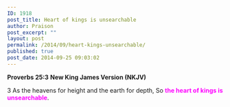 ```yaml
---
ID: 1918
post_title: Heart of kings is unsearchable
author: Praison
post_excerpt: ""
layout: post
permalink: /2014/09/heart-kings-unsearchable/
published: true
post_date: 2014-09-25 09:03:02
---
```

<strong>Proverbs 25:3</strong>
<strong> New King James Version (NKJV)</strong>

3 As the heavens for height and the earth for depth,
So <span style="color: #ff00ff;"><strong>the heart of kings is unsearchable</strong></span>.